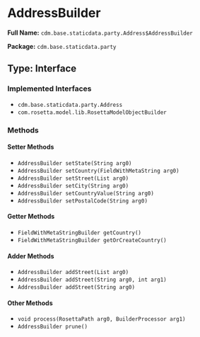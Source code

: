 # AddressBuilder

**Full Name:** `cdm.base.staticdata.party.Address$AddressBuilder`

**Package:** `cdm.base.staticdata.party`

## Type: Interface

### Implemented Interfaces

- `cdm.base.staticdata.party.Address`
- `com.rosetta.model.lib.RosettaModelObjectBuilder`

### Methods

#### Setter Methods

- `AddressBuilder setState(String arg0)`
- `AddressBuilder setCountry(FieldWithMetaString arg0)`
- `AddressBuilder setStreet(List arg0)`
- `AddressBuilder setCity(String arg0)`
- `AddressBuilder setCountryValue(String arg0)`
- `AddressBuilder setPostalCode(String arg0)`

#### Getter Methods

- `FieldWithMetaStringBuilder getCountry()`
- `FieldWithMetaStringBuilder getOrCreateCountry()`

#### Adder Methods

- `AddressBuilder addStreet(List arg0)`
- `AddressBuilder addStreet(String arg0, int arg1)`
- `AddressBuilder addStreet(String arg0)`

#### Other Methods

- `void process(RosettaPath arg0, BuilderProcessor arg1)`
- `AddressBuilder prune()`

